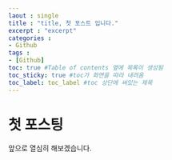 ```yaml
---
laout : single
title : "title, 첫 포스트 입니다."
excerpt : "excerpt"
categories :
- Github
tags :
- [Github]
toc: true #Table of contents 옆에 목록이 생성됨
toc_sticky: true #toc가 화면을 따라 내려옴
toc_label: toc_label #toc 상단에 써있는 제목
---
```

# 첫 포스팅

앞으로 열심히 해보겠습니다.

